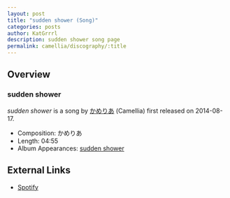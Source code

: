```yaml
---
layout: post
title: "sudden shower (Song)"
categories: posts
author: KatGrrrl
description: sudden shower song page
permalink: camellia/discography/:title
---
```


## Overview

### sudden shower

*sudden shower* is a song by [かめりあ](<{% link postsWiki/_posts/2023-12-10-camellia.md %}>) (Camellia) first released on 2014-08-17.

* Composition: かめりあ
* Length: 04:55
* Album Appearances: [sudden shower](<{% link postsInclude/_posts/camellia/albums/sudden-shower/2023-12-05-sudden-shower.md %}>)

## External Links

* [Spotify](https://open.spotify.com/track/2VSUklY9AdiE6EMb9wgnCp?si=7bfa73140e084bef)
